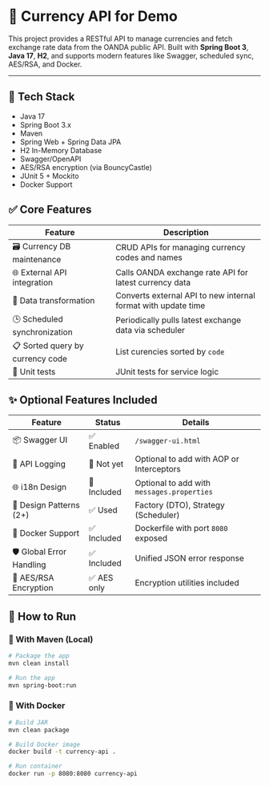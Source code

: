 # 💱 Currency API for Demo

This project provides a RESTful API to manage currencies and fetch exchange rate data from the OANDA public API. Built with **Spring Boot 3**, **Java 17**, **H2**, and supports modern features like Swagger, scheduled sync, AES/RSA, and Docker.

---

## 🔧 Tech Stack

- Java 17
- Spring Boot 3.x
- Maven
- Spring Web + Spring Data JPA
- H2 In-Memory Database
- Swagger/OpenAPI
- AES/RSA encryption (via BouncyCastle)
- JUnit 5 + Mockito
- Docker Support

## ✅ Core Features

| Feature                          | Description                               |                                
|----------------------------------|-------------------------------------------|  
| 🗃 Currency DB maintenance       | CRUD APIs for managing currency codes and names|  
| 🌐 External API integration      | Calls OANDA exchange rate API for latest currency data|  
| 🔁 Data transformation           | Converts external API to new internal format with update time|                
| 🕒 Scheduled synchronization     | Periodically pulls latest exchange data via scheduler|                      
| 📋 Sorted query by currency code | List curencies sorted by `code`|  
| 🧪 Unit tests                    | JUnit tests for service logic|

## ✨ Optional Features Included

| Feature                 | Status      | Details                                        |  
|-------------------------|-------------|------------------------------------------------|  
| 📦 Swagger UI           | ✅ Enabled  | `/swagger-ui.html`                            |  
| 🧾 API Logging          | 🚫 Not yet  | Optional to add with AOP or Interceptors      |  
| 🌐 i18n Design          | 🚫 Included | Optional to add with `messages.properties`    |  
| 🧰 Design Patterns (2+) | ✅ Used     | Factory (DTO), Strategy (Scheduler)           |  
| 🐳 Docker Support       | ✅ Included | Dockerfile with port `8080` exposed           |  
| 🛡 Global Error Handling| ✅ Included | Unified JSON error response                    |  
| 🔐 AES/RSA Encryption   | ✅ AES only | Encryption utilities included                 |  


## 🚀 How to Run

### 🔨 With Maven (Local)
```bash
# Package the app
mvn clean install

# Run the app
mvn spring-boot:run

```

### 🔨 With Docker
```bash
# Build JAR
mvn clean package

# Build Docker image
docker build -t currency-api .

# Run container
docker run -p 8080:8080 currency-api


